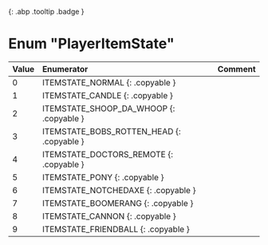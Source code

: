 [ ](#){: .abp .tooltip .badge }
# Enum "PlayerItemState"
|Value|Enumerator|Comment|
|:--|:--|:--|
| 0 |ITEMSTATE_NORMAL {: .copyable } |  | 
| 1 |ITEMSTATE_CANDLE {: .copyable } |  | 
| 2 |ITEMSTATE_SHOOP_DA_WHOOP {: .copyable } |  | 
| 3 |ITEMSTATE_BOBS_ROTTEN_HEAD {: .copyable } |  | 
| 4 |ITEMSTATE_DOCTORS_REMOTE {: .copyable } |  | 
| 5 |ITEMSTATE_PONY {: .copyable } |  | 
| 6 |ITEMSTATE_NOTCHEDAXE {: .copyable } |  | 
| 7 |ITEMSTATE_BOOMERANG {: .copyable } |  | 
| 8 |ITEMSTATE_CANNON {: .copyable } |  | 
| 9 |ITEMSTATE_FRIENDBALL {: .copyable } |  | 